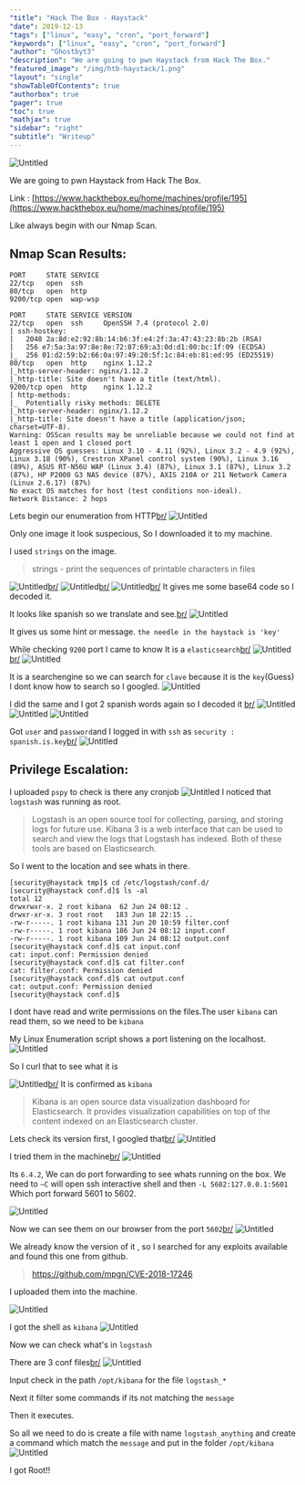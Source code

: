 ```yaml
---
"title": "Hack The Box - Haystack"
"date": 2019-12-13
"tags": ["linux", "easy", "cron", "port_forward"]
"keywords": ["linux", "easy", "cron", "port_forward"]
"author": "Ghostbyt3"
"description": "We are going to pwn Haystack from Hack The Box."
"featured_image": "/img/htb-haystack/1.png"
"layout": "single"
"showTableOfContents": true
"authorbox": true
"pager": true
"toc": true
"mathjax": true
"sidebar": "right"
"subtitle": "Writeup"
---
```



![Untitled](/img/htb-haystack/1.png)

We are going to pwn Haystack from Hack The Box.

Link : [https://www.hackthebox.eu/home/machines/profile/195](https://www.hackthebox.eu/home/machines/profile/195)


Like always begin with our Nmap Scan.

## Nmap Scan Results:

```
PORT     STATE SERVICE
22/tcp   open  ssh
80/tcp   open  http
9200/tcp open  wap-wsp

PORT     STATE SERVICE VERSION
22/tcp   open  ssh     OpenSSH 7.4 (protocol 2.0)
| ssh-hostkey: 
|   2048 2a:8d:e2:92:8b:14:b6:3f:e4:2f:3a:47:43:23:8b:2b (RSA)
|   256 e7:5a:3a:97:8e:8e:72:87:69:a3:0d:d1:00:bc:1f:09 (ECDSA)
|_  256 01:d2:59:b2:66:0a:97:49:20:5f:1c:84:eb:81:ed:95 (ED25519)
80/tcp   open  http    nginx 1.12.2
|_http-server-header: nginx/1.12.2
|_http-title: Site doesn't have a title (text/html).
9200/tcp open  http    nginx 1.12.2
| http-methods: 
|_  Potentially risky methods: DELETE
|_http-server-header: nginx/1.12.2
|_http-title: Site doesn't have a title (application/json; charset=UTF-8).
Warning: OSScan results may be unreliable because we could not find at least 1 open and 1 closed port
Aggressive OS guesses: Linux 3.10 - 4.11 (92%), Linux 3.2 - 4.9 (92%), Linux 3.18 (90%), Crestron XPanel control system (90%), Linux 3.16 (89%), ASUS RT-N56U WAP (Linux 3.4) (87%), Linux 3.1 (87%), Linux 3.2 (87%), HP P2000 G3 NAS device (87%), AXIS 210A or 211 Network Camera (Linux 2.6.17) (87%)
No exact OS matches for host (test conditions non-ideal).
Network Distance: 2 hops
```
Lets begin our enumeration from HTTP[br/](br/)
![Untitled](/img/htb-haystack/2.png)

Only one image it look suspecious, So I downloaded it to my machine.

I used ``strings`` on the image.

>strings - print the sequences of printable characters in files

![Untitled](/img/htb-haystack/3.png)[br/](br/)
![Untitled](/img/htb-haystack/4.png)[br/](br/)
![Untitled](/img/htb-haystack/5.png)[br/](br/)
It gives me some base64 code so I decoded it.

It looks like spanish so we translate and see.[br/](br/)
![Untitled](/img/htb-haystack/6.png)

It gives us some hint or message. `` the needle in the haystack is 'key' ``

While checking ``9200`` port I came to know It is a ``elasticsearch``[br/](br/)
![Untitled](/img/htb-haystack/7.png)[br/](br/)
![Untitled](/img/htb-haystack/8.png)

It is a searchengine so we can search for ``clave`` because it is the ``key``(Guess)
I dont know how to search so I googled.
![Untitled](/img/htb-haystack/9.png)

I did the same and I got 2 spanish words again so I decoded it [br/](br/)
![Untitled](/img/htb-haystack/10.png)
![Untitled](/img/htb-haystack/11.png)
![Untitled](/img/htb-haystack/12.png)

Got ``user`` and ``password``and I logged in with ``ssh`` as ``security : spanish.is.key``[br/](br/)
![Untitled](/img/htb-haystack/13.png)

## Privilege Escalation:

I uploaded ``pspy`` to check is there any cronjob
![Untitled](/img/htb-haystack/14.png)
I noticed that ``logstash`` was running as root.

> Logstash is an open source tool for collecting, parsing, and storing logs for future use. Kibana 3 is a web interface that can be used to search and view the logs that Logstash has indexed. Both of these tools are based on Elasticsearch. 


So I went to the location and see whats in there.
```
[security@haystack tmp]$ cd /etc/logstash/conf.d/
[security@haystack conf.d]$ ls -al
total 12
drwxrwxr-x. 2 root kibana  62 Jun 24 08:12 .
drwxr-xr-x. 3 root root   183 Jun 18 22:15 ..
-rw-r-----. 1 root kibana 131 Jun 20 10:59 filter.conf
-rw-r-----. 1 root kibana 186 Jun 24 08:12 input.conf
-rw-r-----. 1 root kibana 109 Jun 24 08:12 output.conf
[security@haystack conf.d]$ cat input.conf 
cat: input.conf: Permission denied
[security@haystack conf.d]$ cat filter.conf 
cat: filter.conf: Permission denied
[security@haystack conf.d]$ cat output.conf 
cat: output.conf: Permission denied
[security@haystack conf.d]$ 
```
I dont have read and write permissions on the files.The user ``kibana`` can read them, so we need to be ``kibana``

My Linux Enumeration script shows a port listening on the localhost.
![Untitled](/img/htb-haystack/15.png)

So I curl that to see what it is 

![Untitled](/img/htb-haystack/16.png)[br/](br/)
It is confirmed as ``kibana``

> Kibana is an open source data visualization dashboard for Elasticsearch. It provides visualization capabilities on top of the content indexed on an Elasticsearch cluster. 

Lets check its version first, I googled that[br/](br/)
![Untitled](/img/htb-haystack/17.png)

I tried them in the machine[br/](br/)
![Untitled](/img/htb-haystack/18.png)

Its ``6.4.2``, We can do port forwarding to see whats running on the box.
We need to ``` ~C ``` will open ssh interactive shell and then ``` -L 5602:127.0.0.1:5601 ``` Which port forward 5601 to 5602.

![Untitled](/img/htb-haystack/19.png)

Now we can see them on our browser from the port ``5602``[br/](br/)
![Untitled](/img/htb-haystack/20.png)

We already know the version of it , so I searched for any exploits available and found this one from github.

>https://github.com/mpgn/CVE-2018-17246

I uploaded them into the machine.

![Untitled](/img/htb-haystack/21.png)

I got the shell as ``kibana``
![Untitled](/img/htb-haystack/22.png)

Now we can check what's in ``logstash``

There are 3 conf files[br/](br/)
![Untitled](/img/htb-haystack/23.png)

Input check in the path ``/opt/kibana`` for the file ``logstash_*``

Next it filter some commands if its not matching the ``message``

Then it executes.

So all we need to do is create a file with name ``logstash_anything`` and create a command which match the ``message`` and put in the folder ``/opt/kibana`` 
![Untitled](/img/htb-haystack/24.png)

I got Root!!
